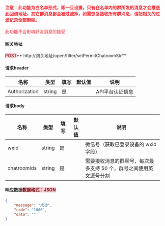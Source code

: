 #### <font style="color:#F5222D;">注意：此功能为白名单形式，即一旦设置，只有在名单内的群所发的消息才会推送到回调地址，其它群消息都会被过滤掉，如需恢复接收所有群消息，请把相关的过滤记录全部删除。</font>
<font style="color:#F5222D;"></font>

<font style="color:#F5222D;">此功能不会影响好友消息的接受</font>

#### 
#### 网关地址


<font style="background:#F8CED3;color:#70000D">POST</font>** http://网关地址/open/filter/setPermitChatroomStr**



#### 请求header
| **名称** | **类型** | **填写** | **默认值** | **说明** |
| --- | --- | --- | --- | --- |
| Authorization | string | 是 |  | API平台认证信息 |


#### 
#### 请求body
| **名称** | **类型** | **填写** | **默认值** | **说明** |
| --- | --- | --- | --- | --- |
| wxid | string | 是 |  | 微信号（获取已登录设备的 wxid 字段） |
| chatroomIds | string | 是 |  | 需要接收消息的群聊号，每次最多支持 50 个，群号之间使用英文逗号分割 |


#### 
#### 响应数据<font style="background:#F8CED3;color:#70000D">数据格式：JSON</font>
```json
{
    "message": "成功",
    "code": "1000",
    "data": ""
}
```

#### 
